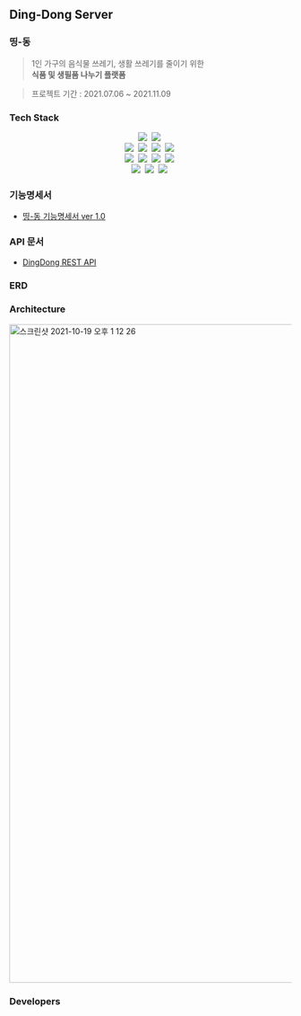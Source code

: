 ## Ding-Dong Server
### 띵-동
> 1인 가구의 음식물 쓰레기, 생활 쓰레기를 줄이기 위한  
> **식품 및 생필품 나누기 플랫폼**

> 프로젝트 기간 : 2021.07.06 ~ 2021.11.09

### Tech Stack
<p align="center">
  <img src="https://img.shields.io/badge/Java-v11-007396?style=flat-square&logo=Java&logoColor=white"/></a>&nbsp 
  <img src="https://img.shields.io/badge/Gradle-v7.1.1-007396?style=flat-square&logo=Gradle&logoColor=white"/></a>&nbsp 
  <br>
  <img src="https://img.shields.io/badge/SpringBoot-v2.5.3-6DB33F?style=flat-square&logo=SpringBoot&logoColor=white"/></a>&nbsp 
  <img src="https://img.shields.io/badge/SpringSecurity-6DB33F?style=flat-square&logoColor=white"/></a>&nbsp 
  <img src="https://img.shields.io/badge/SpringBatch-6DB33F?style=flat-square&logoColor=white"/></a>&nbsp 
  <img src="https://img.shields.io/badge/SpringDataJPA-6DB33F?style=flat-square&logoColor=white"/></a>&nbsp 
  <br>
  <img src="https://img.shields.io/badge/Mysql-E6B91E?style=flat-square&logo=MySql&logoColor=white"/></a>&nbsp 
  <img src="https://img.shields.io/badge/Redis Pub/Sub-E6B91E?style=flat-square&logo=Redis&logoColor=white"/></a>&nbsp 
  <img src="https://img.shields.io/badge/Websocket-E6B91E?style=flat-square&logoColor=white"/></a>&nbsp
  <img src="https://img.shields.io/badge/JWT-E6B91E?style=flat-square&logoColor=white"/></a>&nbsp
  <br>
  <img src="https://img.shields.io/badge/AWS EC2-232F3E?style=flat-square&logo=AmazonAWS&logoColor=white"/></a>&nbsp 
  <img src="https://img.shields.io/badge/AWS RDS-232F3E?style=flat-square&logo=AmazonAWS&logoColor=white"/></a>&nbsp 
  <img src="https://img.shields.io/badge/AWS S3-232F3E?style=flat-square&logo=AmazonAWS&logoColor=white"/></a>&nbsp 
</p>

### 기능명세서
- [띵-동 기능명세서 ver 1.0](https://github.com/Team-Dingdong/dingdong-server/wiki/%EB%9D%B5-%EB%8F%99-%EA%B8%B0%EB%8A%A5%EB%AA%85%EC%84%B8%EC%84%9C-ver-1.0)

### API 문서
- [DingDong REST API](http://3.38.61.13:8080/docs/api-doc.html)

### ERD
### Architecture
<img width="1173" alt="스크린샷 2021-10-19 오후 1 12 26" src="https://user-images.githubusercontent.com/46434694/137842786-281915ab-6794-4214-ab87-98ccbe219ebd.png">  

### Developers

